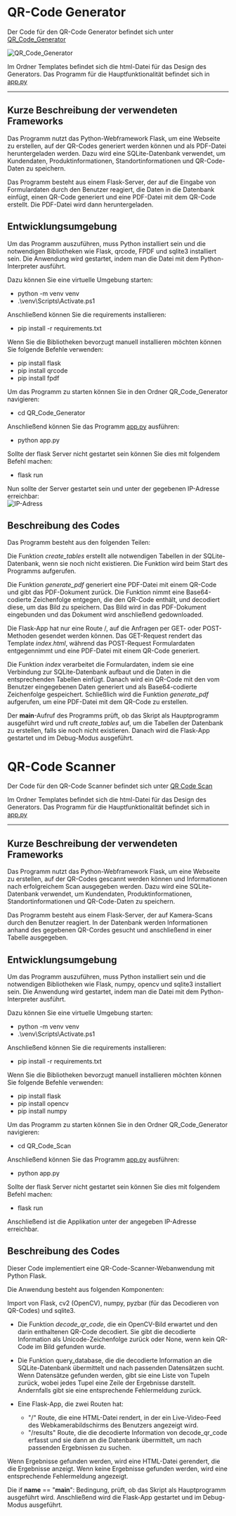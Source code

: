 # QR-Code Generator
Der Code für den QR-Code Generator befindet sich unter [QR_Code_Generator](https://github.com/denisepostl/pacman/tree/main/QR_Code_Generator) 

![QR_Code_Generator](https://github.com/denisepostl/pacman/blob/main/img/qr_code_generator.png)

Im Ordner Templates befindet sich die html-Datei für das Design des Generators. 
Das Programm für die Hauptfunktionalität befindet sich in [app.py](https://github.com/denisepostl/pacman/blob/main/QR_Code_Generator/app.py)


-----------------------------------------------------------------------------------------------------------------------------------------------------------
## Kurze Beschreibung der verwendeten Frameworks
Das Programm nutzt das Python-Webframework Flask, um eine Webseite zu erstellen, auf der QR-Codes generiert werden können und als PDF-Datei heruntergeladen werden. Dazu wird eine SQLite-Datenbank verwendet, um Kundendaten, Produktinformationen, Standortinformationen und QR-Code-Daten zu speichern.

Das Programm besteht aus einem Flask-Server, der auf die Eingabe von Formulardaten durch den Benutzer reagiert, die Daten in die Datenbank einfügt, einen QR-Code generiert und eine PDF-Datei mit dem QR-Code erstellt. Die PDF-Datei wird dann heruntergeladen.

## Entwicklungsumgebung
Um das Programm auszuführen, muss Python installiert sein und die notwendigen Bibliotheken wie Flask, qrcode, FPDF und sqlite3 installiert sein. Die Anwendung wird gestartet, indem man die Datei mit dem Python-Interpreter ausführt.

Dazu können Sie eine virtuelle Umgebung starten:
  - python -m venv venv
  - .\venv\Scripts\Activate.ps1

Anschließend können Sie die requirements installieren:
  - pip install -r requirements.txt

Wenn Sie die Bibliotheken bevorzugt manuell installieren möchten können Sie folgende Befehle verwenden:
  - pip install flask
  - pip install qrcode
  - pip install fpdf

Um das Programm zu starten können Sie in den Ordner QR_Code_Generator navigieren:
  - cd QR_Code_Generator

Anschließend können Sie das Programm [app.py](https://github.com/denisepostl/pacman/blob/main/QR_Code_Generator/app.py) ausführen:
  - python app.py

Sollte der flask Server nicht gestartet sein können Sie dies mit folgendem Befehl machen:
  - flask run 

Nun sollte der Server gestartet sein und unter der gegebenen IP-Adresse erreichbar: <br>
![IP-Adress](https://github.com/denisepostl/pacman/blob/main/img/server.png)

## Beschreibung des Codes
Das Programm besteht aus den folgenden Teilen:

Die Funktion *create_tables* erstellt alle notwendigen Tabellen in der SQLite-Datenbank, wenn sie noch nicht existieren. Die Funktion wird beim Start des Programms aufgerufen.

Die Funktion *generate_pdf* generiert eine PDF-Datei mit einem QR-Code und gibt das PDF-Dokument zurück. Die Funktion nimmt eine Base64-codierte Zeichenfolge entgegen, die den QR-Code enthält, und decodiert diese, um das Bild zu speichern. Das Bild wird in das PDF-Dokument eingebunden und das Dokument wird anschließend gedownloaded.

Die Flask-App hat nur eine Route /, auf die Anfragen per GET- oder POST-Methoden gesendet werden können. Das GET-Request rendert das Template *index.html*, während das POST-Request Formulardaten entgegennimmt und eine PDF-Datei mit einem QR-Code generiert.

Die Funktion *index* verarbeitet die Formulardaten, indem sie eine Verbindung zur SQLite-Datenbank aufbaut und die Daten in die entsprechenden Tabellen einfügt. Danach wird ein QR-Code mit den vom Benutzer eingegebenen Daten generiert und als Base64-codierte Zeichenfolge gespeichert. Schließlich wird die Funktion *generate_pdf* aufgerufen, um eine PDF-Datei mit dem QR-Code zu erstellen.

Der __main__-Aufruf des Programms prüft, ob das Skript als Hauptprogramm ausgeführt wird und ruft *create_tables* auf, um die Tabellen der Datenbank zu erstellen, falls sie noch nicht existieren. Danach wird die Flask-App gestartet und im Debug-Modus ausgeführt.


# QR-Code Scanner
Der Code für den QR-Code Scanner befindet sich unter [QR Code Scan](https://github.com/denisepostl/pacman/tree/main/QR_Code_Scan)

Im Ordner Templates befindet sich die html-Datei für das Design des Generators. 
Das Programm für die Hauptfunktionalität befindet sich in [app.py](https://github.com/denisepostl/pacman/blob/main/QR_Code_Scan/app.py)

-----------------------------------------------------------------------------------------------------------------------------------------------------------
## Kurze Beschreibung der verwendeten Frameworks
Das Programm nutzt das Python-Webframework Flask, um eine Webseite zu erstellen, auf der QR-Codes gescannt werden können und Informationen nach erfolgreichem Scan ausgegeben werden. Dazu wird eine SQLite-Datenbank verwendet, um Kundendaten, Produktinformationen, Standortinformationen und QR-Code-Daten zu speichern.

Das Programm besteht aus einem Flask-Server, der auf Kamera-Scans durch den Benutzer reagiert. In der Datenbank werden Informationen anhand des gegebenen QR-Cordes gesucht und anschließend in einer Tabelle ausgegeben.

## Entwicklungsumgebung
Um das Programm auszuführen, muss Python installiert sein und die notwendigen Bibliotheken wie Flask, numpy, opencv und sqlite3 installiert sein. Die Anwendung wird gestartet, indem man die Datei mit dem Python-Interpreter ausführt.

Dazu können Sie eine virtuelle Umgebung starten:
  - python -m venv venv
  - .\venv\Scripts\Activate.ps1

Anschließend können Sie die requirements installieren:
  - pip install -r requirements.txt

Wenn Sie die Bibliotheken bevorzugt manuell installieren möchten können Sie folgende Befehle verwenden:
  - pip install flask
  - pip install opencv
  - pip install numpy

Um das Programm zu starten können Sie in den Ordner QR_Code_Generator navigieren:
  - cd QR_Code_Scan

Anschließend können Sie das Programm [app.py](https://github.com/denisepostl/pacman/blob/main/QR_Code_Scan/app.py) ausführen:
  - python app.py

Sollte der flask Server nicht gestartet sein können Sie dies mit folgendem Befehl machen:
  - flask run 

Anschließend ist die Applikation unter der angegeben IP-Adresse erreichbar. 


## Beschreibung des Codes
Dieser Code implementiert eine QR-Code-Scanner-Webanwendung mit Python Flask. 

Die Anwendung besteht aus folgenden Komponenten:

Import von Flask, cv2 (OpenCV), numpy, pyzbar (für das Decodieren von QR-Codes) und sqlite3.

  - Die Funktion *decode_qr_code*, die ein OpenCV-Bild erwartet und den darin enthaltenen QR-Code decodiert. Sie gibt die decodierte Information als Unicode-Zeichenfolge zurück oder None, wenn kein QR-Code im Bild gefunden wurde. <br>

  - Die Funktion query_database, die die decodierte Information an die SQLite-Datenbank übermittelt und nach passenden Datensätzen sucht. Wenn Datensätze gefunden werden, gibt sie eine Liste von Tupeln zurück, wobei jedes Tupel eine Zeile der Ergebnisse darstellt. Andernfalls gibt sie eine entsprechende Fehlermeldung zurück. <br>
  - Eine Flask-App, die zwei Routen hat:
    - "/" Route, die eine HTML-Datei rendert, in der ein Live-Video-Feed des Webkamerabildschirms des Benutzers angezeigt wird.
    - "/results" Route, die die decodierte Information von decode_qr_code erfasst und sie dann an die Datenbank übermittelt, um nach passenden Ergebnissen zu suchen. 

Wenn Ergebnisse gefunden werden, wird eine HTML-Datei gerendert, die die Ergebnisse anzeigt. Wenn keine Ergebnisse gefunden werden, wird eine entsprechende Fehlermeldung angezeigt.

Die if __name__ == "__main__": Bedingung, prüft, ob das Skript als Hauptprogramm ausgeführt wird. Anschließend wird die Flask-App gestartet und im Debug-Modus ausgeführt.
